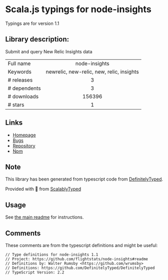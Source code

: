 
# Scala.js typings for node-insights

Typings are for version 1.1

## Library description:
Submit and query New Relic Insights data

|                    |                 |
| ------------------ | :-------------: |
| Full name          | node-insights |
| Keywords           | newrelic, new-relic, new, relic, insights |
| # releases         | 3 |
| # dependents       | 3 |
| # downloads        | 156396 |
| # stars            | 1 |

## Links
- [Homepage](https://github.com/flightstats/node-insights#readme)
- [Bugs](https://github.com/flightstats/node-insights/issues)
- [Repository](https://github.com/flightstats/node-insights)
- [Npm](https://www.npmjs.com/package/node-insights)
    


## Note
This library has been generated from typescript code from [DefinitelyTyped](https://definitelytyped.org).

Provided with :purple_heart: from [ScalablyTyped](https://github.com/oyvindberg/ScalablyTyped)

## Usage
See [the main readme](../../readme.md) for instructions.

## Comments

These comments are from the typescript definitions and might be useful:
```
// Type definitions for node-insights 1.1
// Project: https://github.com/flightstats/node-insights#readme
// Definitions by: Walter Rumsby <https://github.com/wrumsby>
// Definitions: https://github.com/DefinitelyTyped/DefinitelyTyped
// TypeScript Version: 2.2

```

